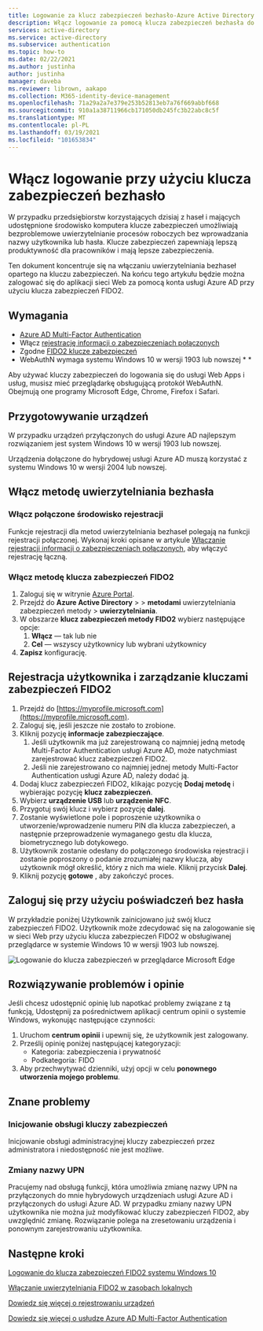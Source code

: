 ```yaml
---
title: Logowanie za klucz zabezpieczeń bezhasło-Azure Active Directory
description: Włącz logowanie za pomocą klucza zabezpieczeń bezhasła do usługi Azure AD przy użyciu kluczy zabezpieczeń FIDO2
services: active-directory
ms.service: active-directory
ms.subservice: authentication
ms.topic: how-to
ms.date: 02/22/2021
ms.author: justinha
author: justinha
manager: daveba
ms.reviewer: librown, aakapo
ms.collection: M365-identity-device-management
ms.openlocfilehash: 71a29a2a7e379e253b52813eb7a76f669abbf668
ms.sourcegitcommit: 910a1a38711966cb171050db245fc3b22abc8c5f
ms.translationtype: MT
ms.contentlocale: pl-PL
ms.lasthandoff: 03/19/2021
ms.locfileid: "101653834"
---
```

# <a name="enable-passwordless-security-key-sign-in"></a>Włącz logowanie przy użyciu klucza zabezpieczeń bezhasło 

W przypadku przedsiębiorstw korzystających dzisiaj z haseł i mających udostępnione środowisko komputera klucze zabezpieczeń umożliwiają bezproblemowe uwierzytelnianie procesów roboczych bez wprowadzania nazwy użytkownika lub hasła. Klucze zabezpieczeń zapewniają lepszą produktywność dla pracowników i mają lepsze zabezpieczenia.

Ten dokument koncentruje się na włączaniu uwierzytelniania bezhaseł opartego na kluczu zabezpieczeń. Na końcu tego artykułu będzie można zalogować się do aplikacji sieci Web za pomocą konta usługi Azure AD przy użyciu klucza zabezpieczeń FIDO2.

## <a name="requirements"></a>Wymagania

- [Azure AD Multi-Factor Authentication](howto-mfa-getstarted.md)
- Włącz [rejestrację informacji o zabezpieczeniach połączonych](concept-registration-mfa-sspr-combined.md)
- Zgodne [FIDO2 klucze zabezpieczeń](concept-authentication-passwordless.md#fido2-security-keys)
- WebAuthN wymaga systemu Windows 10 w wersji 1903 lub nowszej * *

Aby używać kluczy zabezpieczeń do logowania się do usługi Web Apps i usług, musisz mieć przeglądarkę obsługującą protokół WebAuthN. Obejmują one programy Microsoft Edge, Chrome, Firefox i Safari.

## <a name="prepare-devices"></a>Przygotowywanie urządzeń

W przypadku urządzeń przyłączonych do usługi Azure AD najlepszym rozwiązaniem jest system Windows 10 w wersji 1903 lub nowszej.

Urządzenia dołączone do hybrydowej usługi Azure AD muszą korzystać z systemu Windows 10 w wersji 2004 lub nowszej.

## <a name="enable-passwordless-authentication-method"></a>Włącz metodę uwierzytelniania bezhasła

### <a name="enable-the-combined-registration-experience"></a>Włącz połączone środowisko rejestracji

Funkcje rejestracji dla metod uwierzytelniania bezhaseł polegają na funkcji rejestracji połączonej. Wykonaj kroki opisane w artykule [Włączanie rejestracji informacji o zabezpieczeniach połączonych](howto-registration-mfa-sspr-combined.md), aby włączyć rejestrację łączną.

### <a name="enable-fido2-security-key-method"></a>Włącz metodę klucza zabezpieczeń FIDO2

1. Zaloguj się w witrynie [Azure Portal](https://portal.azure.com).
1. Przejdź do **Azure Active Directory**  >    >  **metodami** uwierzytelniania zabezpieczeń metody  >  **uwierzytelniania**.
1. W obszarze **klucz zabezpieczeń metody FIDO2** wybierz następujące opcje:
   1. **Włącz** — tak lub nie
   1. **Cel** — wszyscy użytkownicy lub wybrani użytkownicy
1. **Zapisz** konfigurację.

## <a name="user-registration-and-management-of-fido2-security-keys"></a>Rejestracja użytkownika i zarządzanie kluczami zabezpieczeń FIDO2

1. Przejdź do [https://myprofile.microsoft.com](https://myprofile.microsoft.com).
1. Zaloguj się, jeśli jeszcze nie zostało to zrobione.
1. Kliknij pozycję **informacje zabezpieczające**.
   1. Jeśli użytkownik ma już zarejestrowaną co najmniej jedną metodę Multi-Factor Authentication usługi Azure AD, może natychmiast zarejestrować klucz zabezpieczeń FIDO2.
   1. Jeśli nie zarejestrowano co najmniej jednej metody Multi-Factor Authentication usługi Azure AD, należy dodać ją.
1. Dodaj klucz zabezpieczeń FIDO2, klikając pozycję **Dodaj metodę** i wybierając pozycję **klucz zabezpieczeń**.
1. Wybierz **urządzenie USB** lub **urządzenie NFC**.
1. Przygotuj swój klucz i wybierz pozycję **dalej**.
1. Zostanie wyświetlone pole i poproszenie użytkownika o utworzenie/wprowadzenie numeru PIN dla klucza zabezpieczeń, a następnie przeprowadzenie wymaganego gestu dla klucza, biometrycznego lub dotykowego.
1. Użytkownik zostanie odesłany do połączonego środowiska rejestracji i zostanie poproszony o podanie zrozumiałej nazwy klucza, aby użytkownik mógł określić, który z nich ma wiele. Kliknij przycisk **Dalej**.
1. Kliknij pozycję **gotowe** , aby zakończyć proces.

## <a name="sign-in-with-passwordless-credential"></a>Zaloguj się przy użyciu poświadczeń bez hasła

W przykładzie poniżej Użytkownik zainicjowano już swój klucz zabezpieczeń FIDO2. Użytkownik może zdecydować się na zalogowanie się w sieci Web przy użyciu klucza zabezpieczeń FIDO2 w obsługiwanej przeglądarce w systemie Windows 10 w wersji 1903 lub nowszej.

![Logowanie do klucza zabezpieczeń w przeglądarce Microsoft Edge](./media/howto-authentication-passwordless-security-key/fido2-windows-10-1903-edge-sign-in.png)

## <a name="troubleshooting-and-feedback"></a>Rozwiązywanie problemów i opinie

Jeśli chcesz udostępnić opinię lub napotkać problemy związane z tą funkcją, Udostępnij za pośrednictwem aplikacji centrum opinii o systemie Windows, wykonując następujące czynności:

1. Uruchom **centrum opinii** i upewnij się, że użytkownik jest zalogowany.
1. Prześlij opinię poniżej następującej kategoryzacji:
   - Kategoria: zabezpieczenia i prywatność
   - Podkategoria: FIDO
1. Aby przechwytywać dzienniki, użyj opcji w celu **ponownego utworzenia mojego problemu**.

## <a name="known-issues"></a>Znane problemy

### <a name="security-key-provisioning"></a>Inicjowanie obsługi kluczy zabezpieczeń

Inicjowanie obsługi administracyjnej kluczy zabezpieczeń przez administratora i niedostępność nie jest możliwe.

### <a name="upn-changes"></a>Zmiany nazwy UPN

Pracujemy nad obsługą funkcji, która umożliwia zmianę nazwy UPN na przyłączonych do mnie hybrydowych urządzeniach usługi Azure AD i przyłączonych do usługi Azure AD. W przypadku zmiany nazwy UPN użytkownika nie można już modyfikować kluczy zabezpieczeń FIDO2, aby uwzględnić zmianę. Rozwiązanie polega na zresetowaniu urządzenia i ponownym zarejestrowaniu użytkownika.

## <a name="next-steps"></a>Następne kroki

[Logowanie do klucza zabezpieczeń FIDO2 systemu Windows 10](howto-authentication-passwordless-security-key-windows.md)

[Włączanie uwierzytelniania FIDO2 w zasobach lokalnych](howto-authentication-passwordless-security-key-on-premises.md)

[Dowiedz się więcej o rejestrowaniu urządzeń](../devices/overview.md)

[Dowiedz się więcej o usłudze Azure AD Multi-Factor Authentication](../authentication/howto-mfa-getstarted.md)
